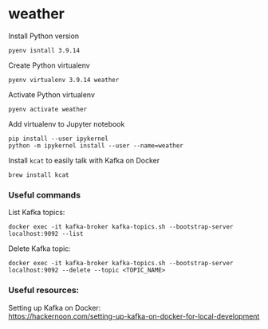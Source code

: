 # weather

Install Python version
```
pyenv isntall 3.9.14
```

Create Python virtualenv
```
pyenv virtualenv 3.9.14 weather
```

Activate Python virtualenv
```
pyenv activate weather
```

Add virtualenv to Jupyter notebook
```
pip install --user ipykernel
python -m ipykernel install --user --name=weather
```

Install `kcat` to easily talk with Kafka on Docker
```
brew install kcat
```


### Useful commands
List Kafka topics:
```
docker exec -it kafka-broker kafka-topics.sh --bootstrap-server localhost:9092 --list
```

Delete Kafka topic:
```
docker exec -it kafka-broker kafka-topics.sh --bootstrap-server localhost:9092 --delete --topic <TOPIC_NAME>
```


### Useful resources:

Setting up Kafka on Docker: \
https://hackernoon.com/setting-up-kafka-on-docker-for-local-development



